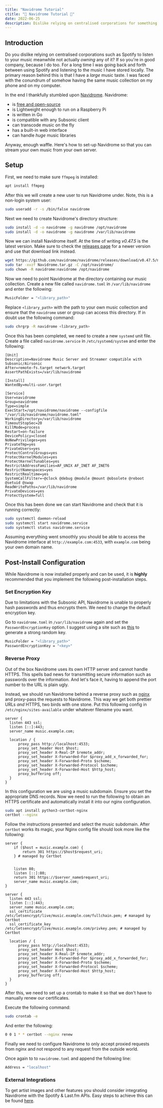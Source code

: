 ```yaml
---
title: "Navidrome Tutorial"
ctitle: "🎵 Navidrome Tutorial 🎵"
date: 2022-06-25
description: Dislike relying on centralised corporations for something as basic as streaming music? Me too. Here's how to set up Navidrome to stream your own music from your own server.
---
```


## Introduction

Do you dislike relying on centralised corporations such as Spotify to listen to your music meanwhile not actually *owning* any of it? If so you're in good company, because I do too.
For a long time I was going back and forth between using Spotify and listening to the music I have stored locally. The primary reason behind
this is that I have a _large_ music taste. I was faced with the conundrum of somehow having the same music collection on my phone and on my computer.

In the end I thankfully stumbled upon [Navidrome](https://www.navidrome.org/). Navidrome:

- is [free and open-source](https://github.com/navidrome/navidrome/)
- is Lightweight enough to run on a Raspberry Pi
- is written in Go
- is compatible with any Subsonic client
- can transcode music on the fly
- has a built-in web interface
- can handle _huge_ music libraries

Anyway, enough waffle. Here's how to set-up Navidrome so that you can stream your own music from your own server.

## Setup

First, we need to make sure `ffmpeg` is installed:

```bash
apt install ffmpeg
```

After this we will create a new user to run Navidrome under. Note, this is a non-login system user:

```bash
sudo useradd -r -s /bin/false navidrome
```

Next we need to create Navidrome's directory structure:

```bash
sudo install -d -o navidrome -g navidrome /opt/navidrome
sudo install -d -o navidrome -g navidrome /var/lib/navidrome
```

Now we can install Navidrome itself. At the time of writing _v0.47.5_ is the latest version. Make sure to check the
[releases page](https://github.com/navidrome/navidrome/releases) for a newer version and use that download link instead.

```bash
wget https://github.com/navidrome/navidrome/releases/download/v0.47.5/navidrome_0.47.5_Linux_x86_64.tar.gz -O Navidrome.tar.gz
sudo tar -xvzf Navidrome.tar.gz -C /opt/navidrome/
sudo chown -R navidrome:navidrome /opt/navidrome
```

Now we need to point Navidrome at the directory containing our music collection. Create a new file called
`navidrome.toml` in `/var/lib/navidrome` and enter the following:

```bash
MusicFolder = "<library_path>"
```

Replace `<library_path>` with the path to your own music collection and ensure that the `navidrome` user or group
can access this directory. If in doubt use the following command:

```bash
sudo chrgrp -R navidrome <library_path>
```

Once this has been completed, we need to create a new `systemd` unit file. Create a file called `navidrome.service`
in `/etc/systemd/system` and enter the following:

```systemd
[Unit]
Description=Navidrome Music Server and Streamer compatible with Subsonic/Airsonic
After=remote-fs.target network.target
AssertPathExists=/var/lib/navidrome

[Install]
WantedBy=multi-user.target

[Service]
User=navidrome
Group=navidrome
Type=simple
ExecStart=/opt/navidrome/navidrome --configfile "/var/lib/navidrome/navidrome.toml"
WorkingDirectory=/var/lib/navidrome
TimeoutStopSec=20
KillMode=process
Restart=on-failure
DevicePolicy=closed
NoNewPrivileges=yes
PrivateTmp=yes
PrivateUsers=yes
ProtectControlGroups=yes
ProtectKernelModules=yes
ProtectKernelTunables=yes
RestrictAddressFamilies=AF_UNIX AF_INET AF_INET6
RestrictNamespaces=yes
RestrictRealtime=yes
SystemCallFilter=~@clock @debug @module @mount @obsolete @reboot @setuid @swap
ReadWritePaths=/var/lib/navidrome
PrivateDevices=yes
ProtectSystem=full
```

Once this has been done we can start Navidrome and check that it is running correctly:

```bash
sudo systemctl daemon-reload
sudo systemctl start navidrome.service
sudo systemctl status navidrome.service
```

Assuming everything went smoothly you should be able to access the Navidrome
interface at `http://example.com:4533`, with `example.com` being your own domain name.

## Post-Install Configuration

While Navidrome is now installed properly and can be used, it is **highly** recommended
that you implement the following post-installation steps.

### Set Encryption Key

Due to limitations with the Subsonic API, Navidrome is unable to properly hash passwords and thus
encrypts them. We need to change the default encryption key.

Go to `navidrome.toml` in `/var/lib/navidrome` again and set the `PasswordEncryptionKey` option.
I suggest using a site such as [this](https://passwordsgenerator.net/) to generate a strong
random key.

```bash
MusicFolder = "<library_path>"
PasswordEncryptionKey = "<key>"
```

### Reverse Proxy

Out of the box Navidrome uses its own HTTP server and cannot handle HTTPS. This spells bad news
for transmitting secure information such as passwords over the information. And let's face it,
having to append the port number to the URL is plain ugly.

Instead, we should run Navidrome behind a reverse proxy such as [nginx](https://www.nginx.com/)
and proxy-pass the requests to Navidrome. This way we get both prettier URLs _and_ HTTPS, two birds with one stone.
Put this following config in `/etc/nginx/sites-available` under whatever filename you want.

```nginx
server {
  listen 443 ssl;
  listen [::]:443;
  server_name music.example.com;

  location / {
      proxy_pass http://localhost:4533;
      proxy_set_header Host $host;
      proxy_set_header X-Real-IP $remote_addr;
      proxy_set_header X-Forwarded-For $proxy_add_x_forwarded_for;
      proxy_set_header X-Forwarded-Proto $scheme;
      proxy_set_header X-Forwarded-Protocol $scheme;
      proxy_set_header X-Forwarded-Host $http_host;
      proxy_buffering off;
  }
}
```

In this configuration we are using a music subdomain. Ensure you set the appropriate DNS records.
Now we need to run the following to obtain an HTTPS certificate and automatically
install it into our nginx configuration.

```bash
sudo apt install python3-certbot-nginx
certbot --nginx
```

Follow the instructions presented and select the music subdomain. After `certbot` works its magic,
your Nginx config file should look more like the following:

```nginx
server {
    if ($host = music.example.com) {
        return 301 https://$host$request_uri;
    } # managed by Certbot


    listen 80;
    listen [::]:80;
    return 301 https://$server_name$request_uri;
    server_name music.example.com;
}

server {
  listen 443 ssl;
  listen [::]:443;
  server_name music.example.com;
  ssl_certificate /etc/letsencrypt/live/music.example.com/fullchain.pem; # managed by Certbot
  ssl_certificate_key /etc/letsencrypt/live/music.example.com/privkey.pem; # managed by Certbot

  location / {
      proxy_pass http://localhost:4533;
      proxy_set_header Host $host;
      proxy_set_header X-Real-IP $remote_addr;
      proxy_set_header X-Forwarded-For $proxy_add_x_forwarded_for;
      proxy_set_header X-Forwarded-Proto $scheme;
      proxy_set_header X-Forwarded-Protocol $scheme;
      proxy_set_header X-Forwarded-Host $http_host;
      proxy_buffering off;
  }
}
```

After this, we need to set up a crontab to make it so that we don't have to
manually renew our certificates.

Execute the following command:

```bash
sudo crontab -e
```

And enter the following:
```bash
0 0 1 * * certbot --nginx renew
```


Finally we need to configure Navidrome to only accept proxied requests from nginx
and not respond to any request from the outside world.

Once again to to `navidrome.toml` and append the following line:

```bash
Address = "localhost"
```

### External Integrations

To get artist images and other features you should consider integrating Navidrome
with the Spotify & Last.fm APIs. Easy steps to achieve this can be found [here](https://www.navidrome.org/docs/usage/external-integrations/).
